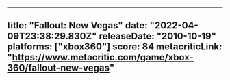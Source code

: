 
---
title: "Fallout: New Vegas"
date: "2022-04-09T23:38:29.830Z"
releaseDate: "2010-10-19"
platforms: ["xbox360"]
score: 84
metacriticLink: "https://www.metacritic.com/game/xbox-360/fallout-new-vegas"
---
